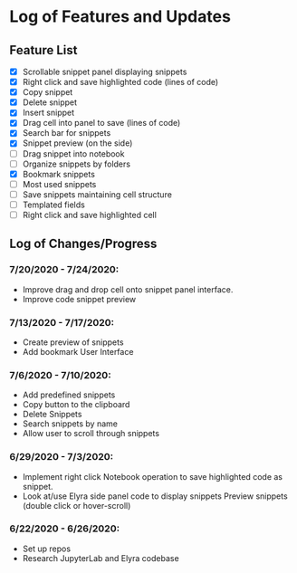 # Log of Features and Updates

## Feature List

- [x] Scrollable snippet panel displaying snippets
- [x] Right click and save highlighted code (lines of code)
- [x] Copy snippet
- [x] Delete snippet
- [x] Insert snippet
- [x] Drag cell into panel to save (lines of code)
- [x] Search bar for snippets
- [x] Snippet preview (on the side)
- [ ] Drag snippet into notebook
- [ ] Organize snippets by folders
- [x] Bookmark snippets
- [ ] Most used snippets
- [ ] Save snippets maintaining cell structure
- [ ] Templated fields
- [ ] Right click and save highlighted cell

## Log of Changes/Progress

### 7/20/2020 - 7/24/2020:

- Improve drag and drop cell onto snippet panel interface.
- Improve code snippet preview

### 7/13/2020 - 7/17/2020:

- Create preview of snippets
- Add bookmark User Interface

### 7/6/2020 - 7/10/2020:

- Add predefined snippets
- Copy button to the clipboard
- Delete Snippets
- Search snippets by name
- Allow user to scroll through snippets


### 6/29/2020 - 7/3/2020:

- Implement right click Notebook operation to save highlighted code as snippet.
- Look at/use Elyra side panel code to display snippets
  Preview snippets (double click or hover-scroll)
  
### 6/22/2020 - 6/26/2020:

- Set up repos
- Research JupyterLab and Elyra codebase

